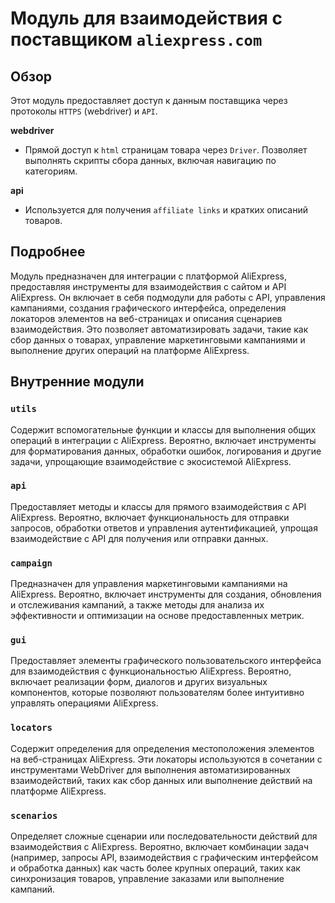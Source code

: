 # Модуль для взаимодействия с поставщиком `aliexpress.com`

## Обзор

Этот модуль предоставляет доступ к данным поставщика через протоколы `HTTPS` (webdriver) и `API`.

**webdriver**
- Прямой доступ к `html` страницам товара через `Driver`. Позволяет выполнять скрипты сбора данных, включая навигацию по категориям.

**api**
- Используется для получения `affiliate links` и кратких описаний товаров.

## Подробнее

Модуль предназначен для интеграции с платформой AliExpress, предоставляя инструменты для взаимодействия с сайтом и API AliExpress. Он включает в себя подмодули для работы с API, управления кампаниями, создания графического интерфейса, определения локаторов элементов на веб-страницах и описания сценариев взаимодействия. Это позволяет автоматизировать задачи, такие как сбор данных о товарах, управление маркетинговыми кампаниями и выполнение других операций на платформе AliExpress.

## Внутренние модули

### `utils`

Содержит вспомогательные функции и классы для выполнения общих операций в интеграции с AliExpress. Вероятно, включает инструменты для форматирования данных, обработки ошибок, логирования и другие задачи, упрощающие взаимодействие с экосистемой AliExpress.

### `api`

Предоставляет методы и классы для прямого взаимодействия с API AliExpress. Вероятно, включает функциональность для отправки запросов, обработки ответов и управления аутентификацией, упрощая взаимодействие с API для получения или отправки данных.

### `campaign`

Предназначен для управления маркетинговыми кампаниями на AliExpress. Вероятно, включает инструменты для создания, обновления и отслеживания кампаний, а также методы для анализа их эффективности и оптимизации на основе предоставленных метрик.

### `gui`

Предоставляет элементы графического пользовательского интерфейса для взаимодействия с функциональностью AliExpress. Вероятно, включает реализации форм, диалогов и других визуальных компонентов, которые позволяют пользователям более интуитивно управлять операциями AliExpress.

### `locators`

Содержит определения для определения местоположения элементов на веб-страницах AliExpress. Эти локаторы используются в сочетании с инструментами WebDriver для выполнения автоматизированных взаимодействий, таких как сбор данных или выполнение действий на платформе AliExpress.

### `scenarios`

Определяет сложные сценарии или последовательности действий для взаимодействия с AliExpress. Вероятно, включает комбинации задач (например, запросы API, взаимодействия с графическим интерфейсом и обработка данных) как часть более крупных операций, таких как синхронизация товаров, управление заказами или выполнение кампаний.
